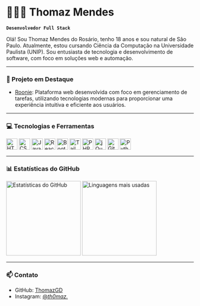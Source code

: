 # 👨🏻‍💻 Thomaz Mendes

**`Desenvolvedor Full Stack`**

Olá! Sou Thomaz Mendes do Rosário, tenho 18 anos e sou natural de São Paulo. Atualmente, estou cursando Ciência da Computação na Universidade Paulista (UNIP). Sou entusiasta de tecnologia e desenvolvimento de software, com foco em soluções web e automação.

---

### 💼 Projeto em Destaque

- [Roonie](https://github.com/ThomazGD/Roonie): Plataforma web desenvolvida com foco em gerenciamento de tarefas, utilizando tecnologias modernas para proporcionar uma experiência intuitiva e eficiente aos usuários.

---

### 💻 Tecnologias e Ferramentas

<p align="left">
  <img src="https://cdn.jsdelivr.net/gh/devicons/devicon@latest/icons/html5/html5-original.svg" width="30px" title="HTML" />
  <img src="https://cdn.jsdelivr.net/gh/devicons/devicon@latest/icons/css3/css3-original.svg" width="30px" title="CSS" />
  <img src="https://cdn.jsdelivr.net/gh/devicons/devicon@latest/icons/javascript/javascript-original.svg" width="30px" title="JavaScript" />
  <img src="https://cdn.jsdelivr.net/gh/devicons/devicon@latest/icons/react/react-original.svg" width="30px" title="React" />
  <img src="https://cdn.jsdelivr.net/gh/devicons/devicon@latest/icons/bootstrap/bootstrap-original.svg" width="30px" title="Bootstrap" />
  <img src="https://cdn.jsdelivr.net/gh/devicons/devicon@latest/icons/tailwindcss/tailwindcss-original.svg" width="30px" title="Tailwind CSS" />
  
  <img src="https://cdn.jsdelivr.net/gh/devicons/devicon@latest/icons/php/php-original.svg" width="30px" title="PHP" />
  
  <img src="https://cdn.jsdelivr.net/gh/devicons/devicon@latest/icons/jquery/jquery-original.svg" width="30px" title="jQuery" />
  <img src="https://cdn.jsdelivr.net/gh/devicons/devicon@latest/icons/git/git-original.svg" width="30px" title="Git" />
  <img src="https://cdn.jsdelivr.net/gh/devicons/devicon@latest/icons/python/python-original.svg" width="30px" title="Python" />
</p>

---

### 📊 Estatísticas do GitHub

<p align="left">
  <img 
    src="https://github-readme-stats.vercel.app/api?username=ThomazGD&show_icons=true&theme=tokyonight&include_all_commits=true&locale=pt-br" 
    alt="Estatísticas do GitHub" 
    height="200" 
  />
  <img 
    src="https://github-readme-stats.vercel.app/api/top-langs/?username=ThomazGD&theme=tokyonight&layout=compact&custom_title=Tecnologias&langs_count=9" 
    alt="Linguagens mais usadas" 
    height="200" 
  />
</p>

---

### 📫 Contato

- GitHub: [ThomazGD](https://github.com/ThomazGD)
- Instagram: [@_th0maz._](https://www.instagram.com/_th0maz._/)
